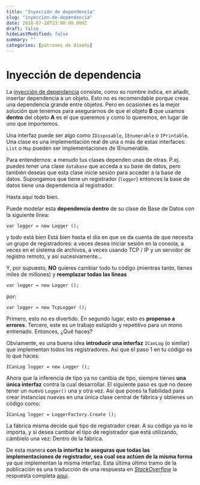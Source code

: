 ```yaml
---
title: "Inyección de dependencia"
slug: "inyeccion-de-dependencia"
date: 2018-07-28T23:00:00.000Z
draft: false
hideLastModified: false
summary: ""
categories: [patrones de diseño]
---
```


Inyección de dependencia
================================================================================

  La [inyección de dependencia] consiste, como su nombre indica, en añadir,
  insertar dependencia a un objeto. Esto no es recomendable porque creas
  una dependencia grande entre objetos. Pero en ocasiones es la mejor
  solución que tenemos para asegurarnos de que el objeto __B__ que usamos
  __dentro__ del objeto __A__ es el que queremos y como lo queremos, en lugar de
  uno que importemos.

  [inyección de dependencia]:
  https://es.wikipedia.org/wiki/Inyecci%C3%B3n_de_dependencias

  Una interfaz puede ser algo como `IDisposable`, `IEnumerable` o
  `IPrintable`. Una clase es una implementación real de una o más de estas
  interfaces: `List` o `Map` pueden ser implementaciones de IEnumerable.

  Para entendernos: a menudo tus clases dependen unas de otras. P.ej.
  puedes tener una clase `database` que acceda a su base de datos, pero
  también deseas que esta clase inicie sesión para acceder a la base de
  datos. Supongamos que tiene un registrador (`logger`) entonces la base
  de datos tiene una dependencia al registrador.

  Hasta aquí todo bien.

  Puede modelar esta __dependencia dentro__ de su clase de Base de Datos con la
  siguiente línea:

  `var logger = new Logger ();`

  y todo está bien Está bien hasta el día en que se da cuenta de que necesita
  un grupo de registradores: a veces desea iniciar sesión en la consola, a
  veces en el sistema de archivos, a veces usando TCP / IP y un servidor de
  registro remoto, y así sucesivamente...

  Y, por supuesto, __NO__ quieres cambiar todo tu código (mientras tanto, tienes
  miles de millones) y __reemplazar todas las líneas__

  `var logger = new Logger ();`

  por:

  `var logger = new TcpLogger ();`

  Primero, esto no es divertido. En segundo lugar, esto es __propenso a
  errores__. Tercero, este es un trabajo estúpido y repetitivo para un mono
  entrenado. Entonces, ¿Qué haces?

  Obviamente, es una buena idea __introducir una interfaz__ `ICanLog` (o
  similar) que implementan todos los registradores. Así que el paso 1 en tu
  código es lo que haces:

  `ICanLog logger = new Logger ();`

  Ahora que la inferencia de tipo ya no cambia de tipo, siempre tienes __una
  única interfaz__ contra la cual desarrollar. El siguiente paso es que no desee
  tener un nuevo `Logger()` una y otra vez. Así que pones la fiabilidad para
  crear instancias nuevas en una única clase central de fábrica y obtienes un
  código como:

  `ICanLog logger = LoggerFactory.Create ();`

  La fábrica misma decide qué tipo de registrador crear. A su código ya no le
  importa, y si desea cambiar el tipo de registrador que está utilizando,
  cámbielo una vez: Dentro de la fábrica.

  De esta manera __con la interfaz te aseguras que todas las implementaciones
  de registrador, sea cual sea actúen de la misma forma__ ya que implementan la
  misma interfaz. Esta última último tramo de la publicación es una
  traducción de una respuesta en _[StackOverflow]_ la respuesta completa
  [aquí][response].

  [StackOverflow]: https://stackoverflow.com
  [response]: https://stackoverflow.com/a/14301496/5732392

